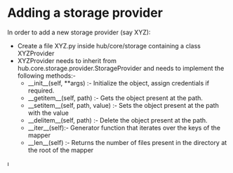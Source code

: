 # Adding a storage provider

In order to add a new storage provider (say XYZ):

- Create a file XYZ.py inside hub/core/storage containing a class XYZProvider
- XYZProvider needs to inherit from hub.core.storage.provider.StorageProvider and needs to implement the following
  methods:-
    - \_\_init__(self, **args) :- Initialize the object, assign credentials if required.
    - \_\_getitem__(self, path) :- Gets the object present at the path.
    - \_\_setitem__(self, path, value) :- Sets the object present at the path with the value
    - \_\_delitem__(self, path) :- Delete the object present at the path.
    - \_\_iter__(self):- Generator function that iterates over the keys of the mapper
    - \_\_len__(self) :- Returns the number of files present in the directory at the root of the mapper

ı
